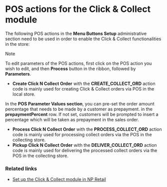 # POS actions for the Click & Collect module

The following POS actions in the **Menu Buttons Setup** administrative section need to be used in order to enable the Click & Collect functionalities in the store:

> [!Note]
> To edit parameters of the POS actions, first click on the POS action you wish to edit, and then **Process** button in the ribbon, followed by **Parameters**. 

- **Create Click N Collect Order** with the **CREATE_COLLECT_ORD** action code is mainly used for creating Click & Collect orders via POS in the local store.     

In the **POS Parameter Values section**, you can pre-set the order amount percentage that needs to be made by a customer as prepayment. in the **prepaymentPercent** row. If not set, customers will be prompted to insert a percentage which will be taken as prepayment in the sales order.  

- **Process Click N Collect Order** with the **PROCESS_COLLECT_ORD** action code is mainly used for processing collect orders via the POS in the collecting store.
- **Pickup Click N Collect Order** with the **DELIVER_COLLECT_ORD** action code is mainly used for delivering the processed collect orders via the POS in the collecting store. 

### Related links
- [Set up the Click & Collect module in NP Retail](../howto/clickandcollect_setup.md)